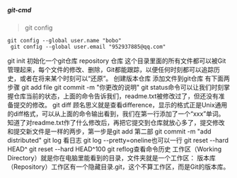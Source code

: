 ##### git-cmd
>git config
```
git config --global user.name "bobo"
 git config --global user.email "952937885@qq.com"
```
git init 初始化一个git仓库 repository 仓库
这个目录里面的所有文件都可以被Git管理起来，每个文件的修改、删除，Git都能跟踪，以便任何时刻都可以追踪历史，或者在将来某个时刻可以“还原”。
创建版本仓库
添加文件到git仓库 有下面两步骤
git add file 
git commit -m "你更改的说明"
git status命令可以让我们时刻掌握仓库当前的状态，上面的命令告诉我们，readme.txt被修改过了，但还没有准备提交的修改。
git diff 顾名思义就是查看difference，显示的格式正是Unix通用的diff格式，可以从上面的命令输出看到，我们在第一行添加了一个“xxx”单词。
知道了对readme.txt作了什么修改后，再把它提交到仓库就放心多了，提交修改和提交新文件是一样的两步，第一步是git add
第二部 git commit -m "add distributed"
git log 看日志
git log --pretty=oneline也可以一行
git reset --hard HEAD^
git reset --hard HEAD^100
git reflog查看命令历史
工作区（Working Directory）就是你在电脑里能看到的目录，文件夹就是一个工作区：
版本库（Repository）工作区有一个隐藏目录.git，这个不算工作区，而是Git的版本库。

